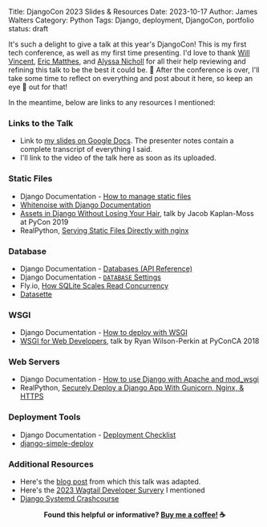 Title: DjangoCon 2023 Slides & Resources
Date: 2023-10-17
Author: James Walters
Category: Python
Tags: Django, deployment, DjangoCon, portfolio
status: draft

It's such a delight to give a talk at this year's DjangoCon! This is my first tech conference, as well as my first time presenting. I'd love to thank [Will Vincent](https://fosstodon.org/@wsvincent), [Eric Matthes](https://fosstodon.org/@ehmatthes), and [Alyssa Nicholl](https://twitter.com/AlyssaNicoll) for all their help reviewing and refining this talk to be the best it could be. 💚️ After the conference is over, I'll take some time to reflect on everything and post about it here, so keep an eye 👀️ out for that! 

In the meantime, below are links to any resources I mentioned:

### Links to the Talk

- Link to [my slides on Google Docs](https://docs.google.com/presentation/d/1sIJ2NwSQD36IEj10bl1nX0z_Tf6Gfu62Z-vAyqSfKEc/edit?usp=sharing). The presenter notes contain a complete transcript of everything I said.
- I'll link to the video of the talk here as soon as its uploaded.

### Static Files

- Django Documentation - [How to manage static files](https://docs.djangoproject.com/en/stable/howto/static-files/)
- [Whitenoise with Django Documentation](https://whitenoise.readthedocs.io/en/latest/django.html)
- [Assets in Django Without Losing Your Hair](https://www.youtube.com/watch?v=E613X3RBegI), talk by Jacob Kaplan-Moss at PyCon 2019
- RealPython, [Serving Static Files Directly with nginx](https://realpython.com/django-nginx-gunicorn/#serving-static-files-directly-with-nginx)

### Database
- Django Documentation - [Databases (API Reference)](https://docs.djangoproject.com/en/4.2/ref/databases/)
- Django Documentation - [`DATABASE` Settings](https://docs.djangoproject.com/en/latest/ref/settings/#databases)
- Fly.io, [How SQLite Scales Read Concurrency](https://fly.io/blog/sqlite-internals-wal/)
- [Datasette](https://datasette.io/)

### WSGI

- Django Documentation - [How to deploy with WSGI](https://docs.djangoproject.com/en/stable/howto/deployment/wsgi/)
- [WSGI for Web Developers](https://www.youtube.com/watch?v=WqrCnVAkLIo), talk by Ryan Wilson-Perkin at PyConCA 2018

### Web Servers

- Django Documentation - [How to use Django with Apache and mod_wsgi](https://docs.djangoproject.com/en/stable/howto/deployment/wsgi/modwsgi/)
- RealPython, [Securely Deploy a Django App With Gunicorn, Nginx, & HTTPS](https://realpython.com/django-nginx-gunicorn/)

### Deployment Tools

- Django Documentation - [Deployment Checklist](https://docs.djangoproject.com/en/stable/howto/deployment/checklist/)
- [django-simple-deploy](https://django-simple-deploy.readthedocs.io/en/latest/)

### Additional Resources

- Here's the [blog post](django-deployment.md) from which this talk was adapted.
- Here's the [2023 Wagtail Developer Survery](https://wagtail.org/blog/2023-wagtail-deployment-survey/) I mentioned
- [Django Systemd Crashcourse](https://vsupalov.com/django-systemd-crashcourse/) 

<footer style="font-weight: bold; text-align: center;">
Found this helpful or informative? <a href="https://ko-fi.com/iamjameswalters">Buy me a coffee!</a> ☕️
</footer>